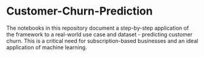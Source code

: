 # Customer-Churn-Prediction
The notebooks in this repository document a step-by-step application of the framework to a real-world use case and dataset - predicting customer churn. This is a critical need for subscription-based businesses and an ideal application of machine learning.
